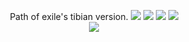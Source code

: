 
 
 <p align="center">
  Path of exile's tibian version.
  <img src="https://img.shields.io/github/last-commit/krossom/PathfOfTibia.svg">
 <img src="https://img.shields.io/github/issues/Krossom/PathfOfTibia.svg">
 <img src="https://img.shields.io/github/license/Krossom/PathfOfTibia.svg">
 <img src="https://img.shields.io/github/stars/Krossom/PathfOfTibia.svg">
 <br>
<img src="https://scontent.fscl15-1.fna.fbcdn.net/v/t1.0-9/61052832_666784957100009_4460592470568206336_n.png?_nc_cat=102&_nc_ht=scontent.fscl15-1.fna&oh=7356f2731427245342e03b329552f090&oe=5D61503F">


</p>
 
